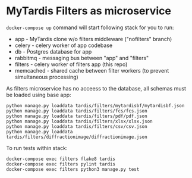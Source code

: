 # MyTardis Filters as microservice

`docker-compose up` command will start following stack for you to run:
- app - MyTardis clone w/o filters middleware ("nofilters" branch)
- celery - celery worker of app codebase
- db - Postgres database for app
- rabbitmq - messaging bus between "app" and "filters"
- filters - celery worker of filters app (this repo)
- memcached - shared cache between filter workers (to prevent simultaneous processing)

As filters microservice has no acceess to the database, all schemas must be loaded using base app:
```
python manage.py loaddata tardis/filters/mytardisbf/mytardisbf.json
python manage.py loaddata tardis/filters/fcs/fcs.json
python manage.py loaddata tardis/filters/pdf/pdf.json
python manage.py loaddata tardis/filters/xlsx/xlsx.json
python manage.py loaddata tardis/filters/csv/csv.json
python manage.py loaddata tardis/filters/diffractionimage/diffractionimage.json
```

To run tests within stack:
```
docker-compose exec filters flake8 tardis
docker-compose exec filters pylint tardis
docker-compose exec filters python3 manage.py test
```
